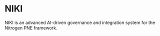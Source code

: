 # NIKI
NIKI is an advanced AI-driven governance and integration system for the Nitrogen PNE framework.
